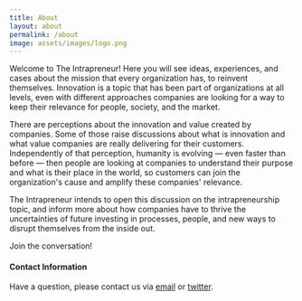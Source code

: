 ```yaml
---
title: About
layout: about
permalink: /about
image: assets/images/logo.png
---
```


Welcome to The Intrapreneur! Here you will see ideas, experiences, and cases about the mission that every organization has, to reinvent themselves. Innovation is a topic that has been part of organizations at all levels, even with different approaches companies are looking for a way to keep their relevance for people, society, and the market.

There are perceptions about the innovation and value created by companies. Some of those raise discussions about what is innovation and what value companies are really delivering for their customers. Independently of that perception, humanity is evolving — even faster than before — then people are looking at companies to understand their purpose and what is their place in the world, so customers can join the organization's cause and amplify these companies' relevance.

The Intrapreneur intends to open this discussion on the intrapreneurship topic, and inform more about how companies have to thrive the uncertainties of future investing in processes, people, and new ways to disrupt themselves from the inside out.

Join the conversation!
#### Contact Information
Have a question, please contact us via [email](mailto:contact@theintrapreneur.co) or [twitter](https://twitter.com/intrapreneurco_).